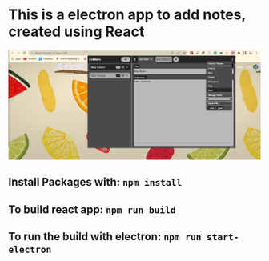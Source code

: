 # This is a electron app to add notes, created using React

![Screenshot](./docs/images/notes.jpg)

## Install Packages with: `npm install`

## To build react app: `npm run build`

## To run the build with electron: `npm run start-electron`
